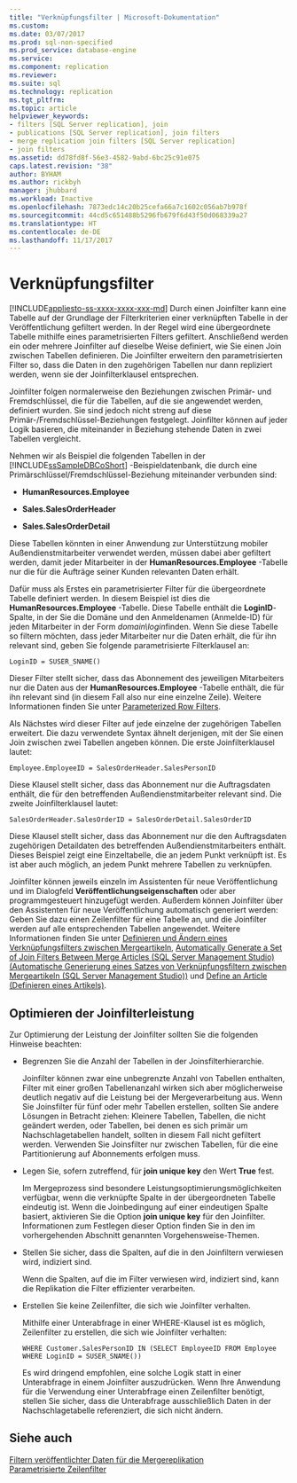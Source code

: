 ```yaml
---
title: "Verknüpfungsfilter | Microsoft-Dokumentation"
ms.custom: 
ms.date: 03/07/2017
ms.prod: sql-non-specified
ms.prod_service: database-engine
ms.service: 
ms.component: replication
ms.reviewer: 
ms.suite: sql
ms.technology: replication
ms.tgt_pltfrm: 
ms.topic: article
helpviewer_keywords:
- filters [SQL Server replication], join
- publications [SQL Server replication], join filters
- merge replication join filters [SQL Server replication]
- join filters
ms.assetid: dd78fd8f-56e3-4582-9abd-6bc25c91e075
caps.latest.revision: "38"
author: BYHAM
ms.author: rickbyh
manager: jhubbard
ms.workload: Inactive
ms.openlocfilehash: 7873edc14c20b25cefa66a7c1602c056ab7b978f
ms.sourcegitcommit: 44cd5c651488b5296fb679f6d43f50d068339a27
ms.translationtype: HT
ms.contentlocale: de-DE
ms.lasthandoff: 11/17/2017
---
```

# <a name="join-filters"></a>Verknüpfungsfilter
[!INCLUDE[appliesto-ss-xxxx-xxxx-xxx-md](../../../includes/appliesto-ss-xxxx-xxxx-xxx-md.md)] Durch einen Joinfilter kann eine Tabelle auf der Grundlage der Filterkriterien einer verknüpften Tabelle in der Veröffentlichung gefiltert werden. In der Regel wird eine übergeordnete Tabelle mithilfe eines parametrisierten Filters gefiltert. Anschließend werden ein oder mehrere Joinfilter auf dieselbe Weise definiert, wie Sie einen Join zwischen Tabellen definieren. Die Joinfilter erweitern den parametrisierten Filter so, dass die Daten in den zugehörigen Tabellen nur dann repliziert werden, wenn sie der Joinfilterklausel entsprechen.  
  
 Joinfilter folgen normalerweise den Beziehungen zwischen Primär- und Fremdschlüssel, die für die Tabellen, auf die sie angewendet werden, definiert wurden. Sie sind jedoch nicht streng auf diese Primär-/Fremdschlüssel-Beziehungen festgelegt. Joinfilter können auf jeder Logik basieren, die miteinander in Beziehung stehende Daten in zwei Tabellen vergleicht.  
  
 Nehmen wir als Beispiel die folgenden Tabellen in der [!INCLUDE[ssSampleDBCoShort](../../../includes/sssampledbcoshort-md.md)] -Beispieldatenbank, die durch eine Primärschlüssel/Fremdschlüssel-Beziehung miteinander verbunden sind:  
  
-   **HumanResources.Employee**  
  
-   **Sales.SalesOrderHeader**  
  
-   **Sales.SalesOrderDetail**  
  
 Diese Tabellen könnten in einer Anwendung zur Unterstützung mobiler Außendienstmitarbeiter verwendet werden, müssen dabei aber gefiltert werden, damit jeder Mitarbeiter in der **HumanResources.Employee** -Tabelle nur die für die Aufträge seiner Kunden relevanten Daten erhält.  
  
 Dafür muss als Erstes ein parametrisierter Filter für die übergeordnete Tabelle definiert werden. In diesem Beispiel ist dies die **HumanResources.Employee** -Tabelle. Diese Tabelle enthält die **LoginID**-Spalte, in der Sie die Domäne und den Anmeldenamen (Anmelde-ID) für jeden Mitarbeiter in der Form *domain\login*finden. Wenn Sie diese Tabelle so filtern möchten, dass jeder Mitarbeiter nur die Daten erhält, die für ihn relevant sind, geben Sie folgende parametrisierte Filterklausel an:  
  
```  
LoginID = SUSER_SNAME()  
```  
  
 Dieser Filter stellt sicher, dass das Abonnement des jeweiligen Mitarbeiters nur die Daten aus der **HumanResources.Employee** -Tabelle enthält, die für ihn relevant sind (in diesem Fall also nur eine einzelne Zeile). Weitere Informationen finden Sie unter [Parameterized Row Filters](../../../relational-databases/replication/merge/parameterized-filters-parameterized-row-filters.md).  
  
 Als Nächstes wird dieser Filter auf jede einzelne der zugehörigen Tabellen erweitert. Die dazu verwendete Syntax ähnelt derjenigen, mit der Sie einen Join zwischen zwei Tabellen angeben können. Die erste Joinfilterklausel lautet:  
  
```  
Employee.EmployeeID = SalesOrderHeader.SalesPersonID  
```  
  
 Diese Klausel stellt sicher, dass das Abonnement nur die Auftragsdaten enthält, die für den betreffenden Außendienstmitarbeiter relevant sind. Die zweite Joinfilterklausel lautet:  
  
```  
SalesOrderHeader.SalesOrderID = SalesOrderDetail.SalesOrderID  
```  
  
 Diese Klausel stellt sicher, dass das Abonnement nur die den Auftragsdaten zugehörigen Detaildaten des betreffenden Außendienstmitarbeiters enthält. Dieses Beispiel zeigt eine Einzeltabelle, die an jedem Punkt verknüpft ist. Es ist aber auch möglich, an jedem Punkt mehrere Tabellen zu verknüpfen.  
  
 Joinfilter können jeweils einzeln im Assistenten für neue Veröffentlichung und im Dialogfeld **Veröffentlichungseigenschaften** oder aber programmgesteuert hinzugefügt werden. Außerdem können Joinfilter über den Assistenten für neue Veröffentlichung automatisch generiert werden: Geben Sie dazu einen Zeilenfilter für eine Tabelle an, und die Joinfilter werden auf alle entsprechenden Tabellen angewendet. Weitere Informationen finden Sie unter [Definieren und Ändern eines Verknüpfungsfilters zwischen Mergeartikeln](../../../relational-databases/replication/publish/define-and-modify-a-join-filter-between-merge-articles.md), [Automatically Generate a Set of Join Filters Between Merge Articles &#40;SQL Server Management Studio&#41; (Automatische Generierung eines Satzes von Verknüpfungsfiltern zwischen Mergeartikeln (SQL Server Management Studio))](../../../relational-databases/replication/publish/automatically-generate-join-filters-between-merge-articles.md) und [Define an Article (Definieren eines Artikels)](../../../relational-databases/replication/publish/define-an-article.md).  
  
## <a name="optimizing-join-filter-performance"></a>Optimieren der Joinfilterleistung  
 Zur Optimierung der Leistung der Joinfilter sollten Sie die folgenden Hinweise beachten:  
  
-   Begrenzen Sie die Anzahl der Tabellen in der Joinsfilterhierarchie.  
  
     Joinfilter können zwar eine unbegrenzte Anzahl von Tabellen enthalten, Filter mit einer großen Tabellenanzahl wirken sich aber möglicherweise deutlich negativ auf die Leistung bei der Mergeverarbeitung aus. Wenn Sie Joinsfilter für fünf oder mehr Tabellen erstellen, sollten Sie andere Lösungen in Betracht ziehen: Kleinere Tabellen, Tabellen, die nicht geändert werden, oder Tabellen, bei denen es sich primär um Nachschlagetabellen handelt, sollten in diesem Fall nicht gefiltert werden. Verwenden Sie Joinsfilter nur zwischen Tabellen, für die eine Partitionierung auf Abonnements erfolgen muss.  
  
-   Legen Sie, sofern zutreffend, für **join unique key** den Wert **True** fest.  
  
     Im Mergeprozess sind besondere Leistungsoptimierungsmöglichkeiten verfügbar, wenn die verknüpfte Spalte in der übergeordneten Tabelle eindeutig ist. Wenn die Joinbedingung auf einer eindeutigen Spalte basiert, aktivieren Sie die Option **join unique key** für den Joinfilter. Informationen zum Festlegen dieser Option finden Sie in den im vorhergehenden Abschnitt genannten Vorgehensweise-Themen.  
  
-   Stellen Sie sicher, dass die Spalten, auf die in den Joinfiltern verwiesen wird, indiziert sind.  
  
     Wenn die Spalten, auf die im Filter verwiesen wird, indiziert sind, kann die Replikation die Filter effizienter verarbeiten.  
  
-   Erstellen Sie keine Zeilenfilter, die sich wie Joinfilter verhalten.  
  
     Mithilfe einer Unterabfrage in einer WHERE-Klausel ist es möglich, Zeilenfilter zu erstellen, die sich wie Joinfilter verhalten:  
  
    ```  
    WHERE Customer.SalesPersonID IN (SELECT EmployeeID FROM Employee WHERE LoginID = SUSER_SNAME())   
    ```  
  
     Es wird dringend empfohlen, eine solche Logik statt in einer Unterabfrage in einem Joinfilter auszudrücken. Wenn Ihre Anwendung für die Verwendung einer Unterabfrage einen Zeilenfilter benötigt, stellen Sie sicher, dass die Unterabfrage ausschließlich Daten in der Nachschlagetabelle referenziert, die sich nicht ändern.  
  
## <a name="see-also"></a>Siehe auch  
 [Filtern veröffentlichter Daten für die Mergereplikation](../../../relational-databases/replication/merge/filter-published-data-for-merge-replication.md)   
 [Parametrisierte Zeilenfilter](../../../relational-databases/replication/merge/parameterized-filters-parameterized-row-filters.md)  
  
  
